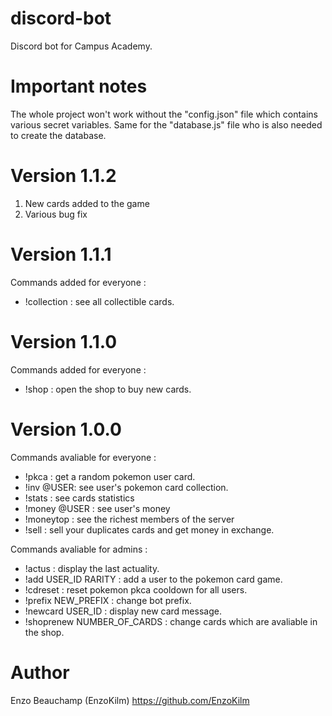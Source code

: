 # discord-bot
Discord bot for Campus Academy.

# Important notes
The whole project won't work without the "config.json" file which contains various secret variables.
Same for the "database.js" file who is also needed to create the database.

# Version 1.1.2
1. New cards added to the game
2. Various bug fix

# Version 1.1.1
Commands added for everyone :
* !collection : see all collectible cards.

# Version 1.1.0
Commands added for everyone :
* !shop : open the shop to buy new cards.

# Version 1.0.0
Commands avaliable for everyone :
* !pkca : get a random pokemon user card.
* !inv @USER: see user's pokemon card collection.
* !stats : see cards statistics
* !money @USER : see user's money
* !moneytop : see the richest members of the server
* !sell : sell your duplicates cards and get money in exchange.

Commands avaliable for admins :
* !actus : display the last actuality.
* !add USER_ID RARITY : add a user to the pokemon card game.
* !cdreset : reset pokemon pkca cooldown for all users.
* !prefix NEW_PREFIX : change bot prefix.
* !newcard USER_ID : display new card message.
* !shoprenew NUMBER_OF_CARDS : change cards which are avaliable in the shop.

# Author
Enzo Beauchamp (EnzoKilm)
https://github.com/EnzoKilm
